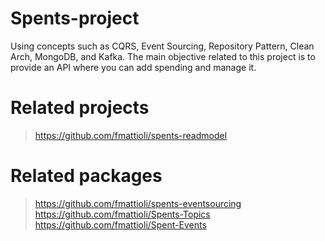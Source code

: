 # Spents-project
Using concepts such as CQRS, Event Sourcing, Repository Pattern, Clean Arch, MongoDB, and Kafka. The main objective related to this project is to provide an API where you can add spending and manage it.

# Related projects
> https://github.com/fmattioli/spents-readmodel

# Related packages
> https://github.com/fmattioli/spents-eventsourcing <br/>
> https://github.com/fmattioli/Spents-Topics <br/>
> https://github.com/fmattioli/Spent-Events

